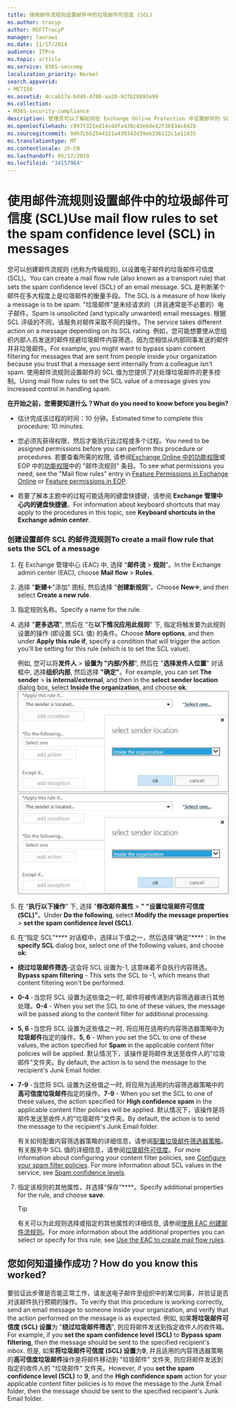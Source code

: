 ```yaml
---
title: 使用邮件流规则设置邮件中的垃圾邮件可信度 (SCL)
ms.author: tracyp
author: MSFTTracyP
manager: laurawi
ms.date: 11/17/2014
audience: ITPro
ms.topic: article
ms.service: O365-seccomp
localization_priority: Normal
search.appverid:
- MET150
ms.assetid: 4ccab17a-6d49-4786-aa28-92fb28893e99
ms.collection:
- M365-security-compliance
description: 管理员可以了解如何在 Exchange Online Protection 中设置邮件的 SCL。
ms.openlocfilehash: c997f321ed14cddfa430c43e6de42f36934c642b
ms.sourcegitcommit: 9d67cb52544321a430343d39eb336112c1a11d35
ms.translationtype: MT
ms.contentlocale: zh-CN
ms.lasthandoff: 05/17/2019
ms.locfileid: "34157964"
---
```

# <a name="use-mail-flow-rules-to-set-the-spam-confidence-level-scl-in-messages"></a><span data-ttu-id="df6c7-103">使用邮件流规则设置邮件中的垃圾邮件可信度 (SCL)</span><span class="sxs-lookup"><span data-stu-id="df6c7-103">Use mail flow rules to set the spam confidence level (SCL) in messages</span></span>

<span data-ttu-id="df6c7-104">您可以创建邮件流规则 (也称为传输规则), 以设置电子邮件的垃圾邮件可信度 (SCL)。</span><span class="sxs-lookup"><span data-stu-id="df6c7-104">You can create a mail flow rule (also known as a transport rule) that sets the spam confidence level (SCL) of an email message.</span></span> <span data-ttu-id="df6c7-105">SCL 是判断某个邮件在多大程度上是垃圾邮件的衡量手段。</span><span class="sxs-lookup"><span data-stu-id="df6c7-105">The SCL is a measure of how likely a message is to be spam.</span></span> <span data-ttu-id="df6c7-106">"垃圾邮件"是未经请求的（并且通常是不必要的）电子邮件。</span><span class="sxs-lookup"><span data-stu-id="df6c7-106">Spam is unsolicited (and typically unwanted) email messages.</span></span> <span data-ttu-id="df6c7-107">根据 SCL 评级的不同，该服务对邮件采取不同的操作。</span><span class="sxs-lookup"><span data-stu-id="df6c7-107">The service takes different action on a message depending on its SCL rating.</span></span> <span data-ttu-id="df6c7-108">例如，您可能想要使从您组织内部人员发送的邮件规避垃圾邮件内容筛选，因为您相信从内部同事发送的邮件并非垃圾邮件。</span><span class="sxs-lookup"><span data-stu-id="df6c7-108">For example, you might want to bypass spam content filtering for messages that are sent from people inside your organization because you trust that a message sent internally from a colleague isn't spam.</span></span> <span data-ttu-id="df6c7-109">使用邮件流规则设置邮件的 SCL 值为您提供了对处理垃圾邮件的更多控制。</span><span class="sxs-lookup"><span data-stu-id="df6c7-109">Using mail flow rules to set the SCL value of a message gives you increased control in handling spam.</span></span> 
  
 <span data-ttu-id="df6c7-110">**在开始之前，您需要知道什么？**</span><span class="sxs-lookup"><span data-stu-id="df6c7-110">**What do you need to know before you begin?**</span></span>
  
- <span data-ttu-id="df6c7-111">估计完成该过程的时间：10 分钟。</span><span class="sxs-lookup"><span data-stu-id="df6c7-111">Estimated time to complete this procedure: 10 minutes.</span></span>
    
- <span data-ttu-id="df6c7-112">您必须先获得权限，然后才能执行此过程或多个过程。</span><span class="sxs-lookup"><span data-stu-id="df6c7-112">You need to be assigned permissions before you can perform this procedure or procedures.</span></span> <span data-ttu-id="df6c7-113">若要查看所需的权限, 请参阅[Exchange Online 中的功能权限](http://technet.microsoft.com/library/15073ce1-0917-403b-8839-02a2ebc96e16.aspx)或 EOP 中的[功能权限](eop/feature-permissions-in-eop.md)中的 "邮件流规则" 条目。</span><span class="sxs-lookup"><span data-stu-id="df6c7-113">To see what permissions you need, see the "Mail flow rules" entry in [Feature Permissions in Exchange Online](http://technet.microsoft.com/library/15073ce1-0917-403b-8839-02a2ebc96e16.aspx) or [Feature permissions in EOP](eop/feature-permissions-in-eop.md).</span></span> 
    
- <span data-ttu-id="df6c7-114">若要了解本主题中的过程可能适用的键盘快捷键，请参阅 **Exchange 管理中心内的键盘快捷键**。</span><span class="sxs-lookup"><span data-stu-id="df6c7-114">For information about keyboard shortcuts that may apply to the procedures in this topic, see **Keyboard shortcuts in the Exchange admin center**.</span></span>
    
### <a name="to-create-a-mail-flow-rule-that-sets-the-scl-of-a-message"></a><span data-ttu-id="df6c7-115">创建设置邮件 SCL 的邮件流规则</span><span class="sxs-lookup"><span data-stu-id="df6c7-115">To create a mail flow rule that sets the SCL of a message</span></span>

1. <span data-ttu-id="df6c7-116">在 Exchange 管理中心 (EAC) 中, 选择 "**邮件流** \> **规则**"。</span><span class="sxs-lookup"><span data-stu-id="df6c7-116">In the Exchange admin center (EAC), choose **Mail flow** \> **Rules**.</span></span>
    
2. <span data-ttu-id="df6c7-117">选择 "**新建**!["](media/ITPro-EAC-AddIcon.gif)"添加" 图标, 然后选择 "**创建新规则**"。</span><span class="sxs-lookup"><span data-stu-id="df6c7-117">Choose **New**![Add Icon](media/ITPro-EAC-AddIcon.gif), and then select **Create a new rule**.</span></span>
    
3. <span data-ttu-id="df6c7-118">指定规则名称。</span><span class="sxs-lookup"><span data-stu-id="df6c7-118">Specify a name for the rule.</span></span>
    
4. <span data-ttu-id="df6c7-119">选择 "**更多选项**", 然后在 "在**以下情况应用此规则**" 下, 指定将触发要为此规则设置的操作 (即设置 SCL 值) 的条件。</span><span class="sxs-lookup"><span data-stu-id="df6c7-119">Choose **More options**, and then under **Apply this rule if**, specify a condition that will trigger the action you'll be setting for this rule (which is to set the SCL value).</span></span>
    
    <span data-ttu-id="df6c7-120">例如, 您可以将**发件人** \> **设置为 "内部/外部**", 然后在 "**选择发件人位置**" 对话框中, 选择**组织内部**, 然后选择 **"确定"**。</span><span class="sxs-lookup"><span data-stu-id="df6c7-120">For example, you can set **The sender** \> **is internal/external**, and then in the **select sender location** dialog box, select **Inside the organization**, and choose **ok**.</span></span><br/>
    <span data-ttu-id="df6c7-121">![选择发件人位置](media/EOP-ETR-SetSCL-1.jpg)</span><span class="sxs-lookup"><span data-stu-id="df6c7-121">![Select sender location](media/EOP-ETR-SetSCL-1.jpg)</span></span>
  
5. <span data-ttu-id="df6c7-122">在 "**执行以下操作**" 下, 选择 "**修改邮件属性** \> **" "设置垃圾邮件可信度 (SCL)"**。</span><span class="sxs-lookup"><span data-stu-id="df6c7-122">Under **Do the following**, select **Modify the message properties** \> **set the spam confidence level (SCL)**.</span></span>
  
6. <span data-ttu-id="df6c7-123">在“指定 SCL”\*\*\*\* 对话框中，选择以下值之一，然后选择“确定”\*\*\*\*：</span><span class="sxs-lookup"><span data-stu-id="df6c7-123">In the **specify SCL** dialog box, select one of the following values, and choose **ok**:</span></span>
    
  - <span data-ttu-id="df6c7-124">**绕过垃圾邮件筛选**-这会将 SCL 设置为-1, 这意味着不会执行内容筛选。</span><span class="sxs-lookup"><span data-stu-id="df6c7-124">**Bypass spam filtering** - This sets the SCL to -1, which means that content filtering won't be performed.</span></span> 
    
  - <span data-ttu-id="df6c7-125">**0-4** -当您将 SCL 设置为这些值之一时, 邮件将被传递到内容筛选器进行其他处理。</span><span class="sxs-lookup"><span data-stu-id="df6c7-125">**0-4** - When you set the SCL to one of these values, the message will be passed along to the content filter for additional processing.</span></span> 
    
  - <span data-ttu-id="df6c7-126">**5, 6** -当您将 SCL 设置为这些值之一时, 将应用在适用的内容筛选器策略中为**垃圾邮件**指定的操作。</span><span class="sxs-lookup"><span data-stu-id="df6c7-126">**5, 6** - When you set the SCL to one of these values, the action specified for **Spam** in the applicable content filter policies will be applied.</span></span> <span data-ttu-id="df6c7-127">默认情况下，该操作是将邮件发送至收件人的"垃圾邮件"文件夹。</span><span class="sxs-lookup"><span data-stu-id="df6c7-127">By default, the action is to send the message to the recipient's Junk Email folder.</span></span> 
    
  - <span data-ttu-id="df6c7-128">**7-9** -当您将 SCL 设置为这些值之一时, 将应用为适用的内容筛选器策略中的**高可信度垃圾邮件**指定的操作。</span><span class="sxs-lookup"><span data-stu-id="df6c7-128">**7-9** - When you set the SCL to one of these values, the action specified for **High confidence spam** in the applicable content filter policies will be applied.</span></span> <span data-ttu-id="df6c7-129">默认情况下，该操作是将邮件发送至收件人的"垃圾邮件"文件夹。</span><span class="sxs-lookup"><span data-stu-id="df6c7-129">By default, the action is to send the message to the recipient's Junk Email folder.</span></span> 
    
    <span data-ttu-id="df6c7-p105">有关如何配置内容筛选器策略的详细信息，请参阅[配置垃圾邮件筛选器策略](configure-your-spam-filter-policies.md)。有关服务中 SCL 值的详细信息，请参阅[垃圾邮件可信度](spam-confidence-levels.md)。</span><span class="sxs-lookup"><span data-stu-id="df6c7-p105">For more information about configuring your content filter policies, see [Configure your spam filter policies](configure-your-spam-filter-policies.md). For more information about SCL values in the service, see [Spam confidence levels](spam-confidence-levels.md).</span></span>
    
7. <span data-ttu-id="df6c7-132">指定该规则的其他属性，并选择“保存”\*\*\*\*。</span><span class="sxs-lookup"><span data-stu-id="df6c7-132">Specify additional properties for the rule, and choose **save**.</span></span>
    
    > [!TIP]
    > <span data-ttu-id="df6c7-133">有关可以为此规则选择或指定的其他属性的详细信息, 请参阅[使用 EAC 创建邮件流规则](https://docs.microsoft.com/Exchange/policy-and-compliance/mail-flow-rules/mail-flow-rule-procedures#use-the-eac-to-create-mail-flow-rules)。</span><span class="sxs-lookup"><span data-stu-id="df6c7-133">For more information about the additional properties you can select or specify for this rule, see [Use the EAC to create mail flow rules](https://docs.microsoft.com/Exchange/policy-and-compliance/mail-flow-rules/mail-flow-rule-procedures#use-the-eac-to-create-mail-flow-rules).</span></span> 
  
## <a name="how-do-you-know-this-worked"></a><span data-ttu-id="df6c7-134">您如何知道操作成功？</span><span class="sxs-lookup"><span data-stu-id="df6c7-134">How do you know this worked?</span></span>

<span data-ttu-id="df6c7-135">要验证此步骤是否能正常工作，请发送电子邮件至组织中的某位同事，并验证是否对该邮件执行预期的操作。</span><span class="sxs-lookup"><span data-stu-id="df6c7-135">To verify that this procedure is working correctly, send an email message to someone inside your organization, and verify that the action performed on the message is as expected.</span></span> <span data-ttu-id="df6c7-136">例如, 如果**将垃圾邮件可信度 (SCL) 设置**为 "**绕过垃圾邮件筛选**", 则应将邮件发送到指定收件人的收件箱。</span><span class="sxs-lookup"><span data-stu-id="df6c7-136">For example, if you **set the spam confidence level (SCL)** to **Bypass spam filtering**, then the message should be sent to the specified recipient's inbox.</span></span> <span data-ttu-id="df6c7-137">但是, 如果**将垃圾邮件可信度 (SCL) 设置**为**9**, 并且适用的内容筛选器策略的**高可信度垃圾邮件**操作是将邮件移动到 "垃圾邮件" 文件夹, 则应将邮件发送到指定的收件人的 "垃圾邮件" 文件夹。</span><span class="sxs-lookup"><span data-stu-id="df6c7-137">However, if you **set the spam confidence level (SCL)** to **9**, and the **High confidence spam** action for your applicable content filter policies is to move the message to the Junk Email folder, then the message should be sent to the specified recipient's Junk Email folder.</span></span> 
  

